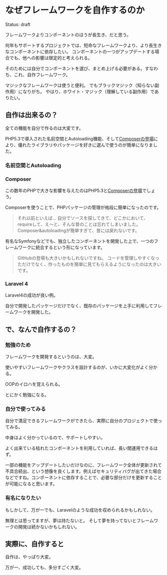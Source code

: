なぜフレームワークを自作するのか
==========================

Status: draft

フレームワークよりコンポーネントのほうが長生き、だと思う。

何年もサポートするプロジェクトでは、短命なフレームワークより、より長生きなコンポーネントに依存したい。
コンポーネントの一つがアップデートする場合でも、他への影響は限定的と考えられる。

そのためには自分でコンポーネントを選び、まとめ上げる必要がある。すなわち、これ、自作フレームワーク。

マジックなフレームワークは使うと便利。
でもブラックマジック（知らない副作用）になりがち。
やはり、ホワイト・マジック（理解している副作用）でありたい。



自作は出来るの？
---------------

全ての機能を自分で作るのは大変です。

PHP5.3で導入された名前空間とAutoloading機能、そして[Composerの登場](http://culttt.com/2013/01/07/what-is-php-composer/)により、優れたライブラリやパッケージを好きに選んで使うのが簡単になりました。


### 名前空間とAutoloading



### Composer

この数年のPHPで大きな影響を与えたのはPHP5.3と[Composerの登場](http://culttt.com/2013/01/07/what-is-php-composer/)でしょう。

Composerを使うことで、PHPパッケージの管理が格段に簡単になったのです。

> それ以前といえば…
> 自分でソースを探してきて、どこかにおいて、requireして、え〜と、そんな昔のことは忘れてしまいました。Composer&autoloadingが簡単すぎて、昔には戻れないです。


有名なSymfonyなどでも、独立したコンポーネントを開発した上で、一つのフレームワークに統合するという形になっています。

> GitHubの登場も大きいかもしれないですね。
> コードを管理しやすくなっただけでなく、作ったものを簡単に見てもらえるようになったのは大きいです。

### Laravel 4

Laravel4の成功が良い例。

自分で開発したパッケージだけでなく、既存のパッケージを上手に利用してフレームワークを開発した。


で、なんで自作するの？
-------------

### 勉強のため

フレームワークを開発するというのは、大変。

使いやすいフレームワークやクラスを設計するのが、いかに大変化がよく分かる。

OOPのイロハを覚えられる。

とにかく勉強になる。


### 自分で使ってみる

自分で満足できるフレームワークができたら、実際に自分のプロジェクトで使ってみる。

中身はよく分かっているので、サポートしやすい。

よく出来ている枯れたコンポーネントを利用していれば、長い間運用できるはず。

一部の機能をアップデートしたいだけなのに、フレームワーク全体が更新されて不具合続出、という想像を良くします。例えばセキュリティバグが出てきた場合などですね。コンポーネントに依存することで、必要な部分だけを更新することが可能になると思います。

### 有名になりたい

もしかして、万が一でも、Laravelのような成功を収められるかもしれない。

無理とは思ってますが、夢は持たないと。
そして夢を持ってないとフレームワークの開発は続かないかもしれない。


実際に、自作すると
--------

自作は、やっぱり大変。

万が一、成功しても、多分すごく大変。

